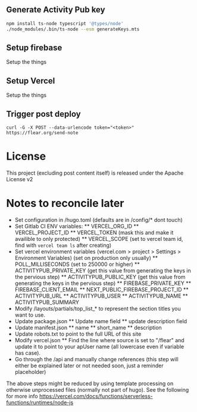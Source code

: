 ## Generate Activity Pub key

```bash
npm install ts-node typescript '@types/node'
./node_modules/.bin/ts-node --esm generateKeys.mts
```

## Setup firebase

Setup the things

## Setup Vercel

Setup the things

## Trigger post deploy

```
curl -G -X POST --data-urlencode token="<token>" https://flear.org/send-note
```

# License

This project (excluding post content itself) is released under the Apache License v2

# Notes to reconcile later

* Set configuration in /hugo.toml (defaults are in /config/* dont touch)
* Set Gitlab CI ENV variables:
** VERCEL_ORG_ID
** VERCEL_PROJECT_ID
** VERCEL_TOKEN (mask this and make it availible to only protected)
** VERCEL_SCOPE (set to vercel team id, find with `vercel team ls` after creating)
* Set vercel environment variables (vercel.com > project > Settings > Environment Variables) (set on production only usually)
** POLL_MILLISECONDS (set to 250000 or higher)
** ACTIVITYPUB_PRIVATE_KEY (get this value from generating the keys in the pervious step)
** ACTIVITYPUB_PUBLIC_KEY (get this value from generating the keys in the pervious step)
** FIREBASE_PRIVATE_KEY
** FIREBASE_CLIENT_EMAIL
** NEXT_PUBLIC_FIREBASE_PROJECT_ID
** ACTIVITYPUB_URL
** ACTIVITYPUB_USER
** ACTIVITYPUB_NAME
** ACTIVITYPUB_SUMMARY
* Modify /layouts/partials/top_list_* to represent the section titles you want to use.
* Update package.json
** Update name field
** update description field
* Update manifest.json
** name
** short_name
** description
* Update robots.txt to point to the full URL of this site
* Modify vercel.json
** Find the line where source is set to "/flear" and update it to point to your apUser name (all lowercase even if variable has case).
* Go through the /api and manually change references (this step will either be explained later or not needed soon, just a reminder placeholder)

The above steps might be reduced by using template processing on otherwise unprocessed files (normally not part of hugo). See the following for more info https://vercel.com/docs/functions/serverless-functions/runtimes/node-js
